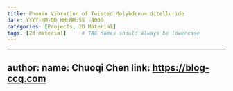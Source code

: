 ```yaml
---
title: Phonan Vibration of Twisted Molybdenum ditelluride
date: YYYY-MM-DD HH:MM:SS -4000
categories: [Projects, 2D Material]
tags: [2d material]     # TAG names should always be lowercase
---
```


---
author:
  name: Chuoqi Chen
  link: https://blog-ccq.com
---

